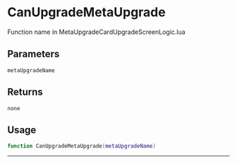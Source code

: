 # CanUpgradeMetaUpgrade
Function name in MetaUpgradeCardUpgradeScreenLogic.lua
## Parameters
`metaUpgradeName`
## Returns
`none`
## Usage
```lua
function CanUpgradeMetaUpgrade(metaUpgradeName)
```
---

